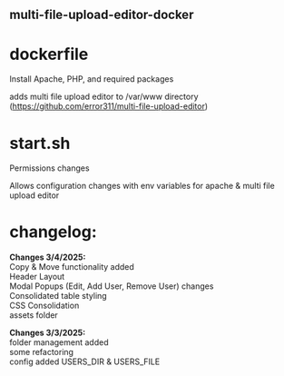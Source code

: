 ## multi-file-upload-editor-docker

  # dockerfile
  
  Install Apache, PHP, and required packages
  
  adds multi file upload editor to /var/www directory (https://github.com/error311/multi-file-upload-editor)

  # start.sh
  
  Permissions changes 
  
  Allows configuration changes with env variables for apache & multi file upload editor


  # changelog:

 **Changes 3/4/2025:**  
  Copy & Move functionality added  
  Header Layout  
  Modal Popups (Edit, Add User, Remove User) changes  
  Consolidated table styling  
  CSS Consolidation  
  assets folder  

    
**Changes 3/3/2025:**  
  folder management added  
  some refactoring  
  config added USERS_DIR & USERS_FILE  
